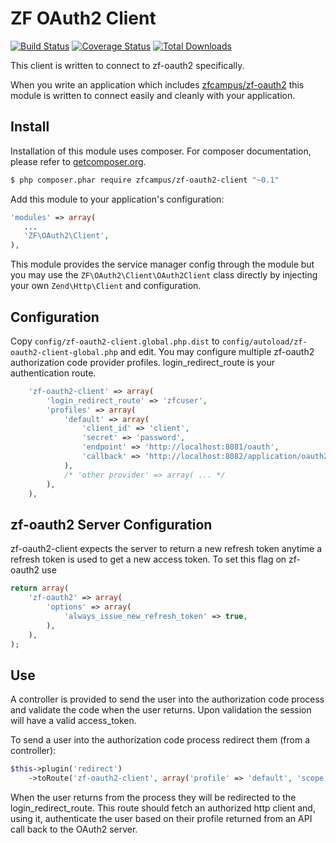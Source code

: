 ZF OAuth2 Client
================

[![Build Status](https://travis-ci.org/TomHAnderson/zf-oauth2-client.svg?branch=0.1.0)](https://travis-ci.org/TomHAnderson/zf-oauth2-client)
[![Coverage Status](https://coveralls.io/repos/TomHAnderson/zf-oauth2-client/badge.svg)](https://coveralls.io/r/TomHAnderson/zf-oauth2-client)
[![Total Downloads](https://poser.pugx.org/zfcampus/zf-oauth2-client/downloads)](https://packagist.org/packages/zfcampus/zf-oauth2-client)

This client is written to connect to zf-oauth2 specifically.

When you write an application which includes
[zfcampus/zf-oauth2](https://github.com/zfcampus/zf-oauth2)
this module is written to connect easily and cleanly with your application.


Install
-------

Installation of this module uses composer. For composer documentation, please refer to [getcomposer.org](http://getcomposer.org/).

```sh
$ php composer.phar require zfcampus/zf-oauth2-client "~0.1"
```

Add this module to your application's configuration:

```php
'modules' => array(
   ...
   'ZF\OAuth2\Client',
),
```

This module provides the service manager config through the module but you may use the `ZF\OAuth2\Client\OAuth2Client` class directly by injecting your own `Zend\Http\Client` and configuration.


Configuration
-------------

Copy `config/zf-oauth2-client.global.php.dist` to `config/autoload/zf-oauth2-client-global.php` and edit.
You may configure multiple zf-oauth2 authorization code provider profiles.  login_redirect_route is your
authentication route.

```php
    'zf-oauth2-client' => array(
        'login_redirect_route' => 'zfcuser',
        'profiles' => array(
            'default' => array(
                'client_id' => 'client',
                'secret' => 'password',
                'endpoint' => 'http://localhost:8081/oauth',
                'callback' => 'http://localhost:8082/application/oauth2/callback',
            ),
            /* 'other provider' => array( ... */
        ),
    ),
```


zf-oauth2 Server Configuration
--------------------

zf-oauth2-client expects the server to return a new refresh token anytime a refresh token is used to
get a new access token.  To set this flag on zf-oauth2 use

```php
return array(
    'zf-oauth2' => array(
        'options' => array(
            'always_issue_new_refresh_token' => true,
        ),
    ),
);
```


Use
---

A controller is provided to send the user into the authorization code process and validate the code
when the user returns.  Upon validation the session will have a valid access_token.

To send a user into the authorization code process redirect them (from a controller):

```php
$this->plugin('redirect')
    ->toRoute('zf-oauth2-client', array('profile' => 'default', 'scope' => 'requested_scopes'));
```

When the user returns from the process they will be redirected to the login_redirect_route.  This route
should fetch an authorized http client and, using it, authenticate the user based on their profile
returned from an API call back to the OAuth2 server.
